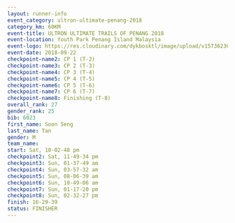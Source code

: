 ```yaml
---
layout: runner-info 
event_category: ultron-ultimate-penang-2018 
category_km: 60KM 
event-title: ULTRON ULTIMATE TRAILS OF PENANG 2018 
event-location: Youth Park Penang Island Malaysia 
event-logo: https://res.cloudinary.com/dykbosktl/image/upload/v1573623002/Logo/ULTRO_2018_LOGO_btp5xw.jpg 
event-date: 2018-09-22 
checkpoint-name2: CP 1 (T-2) 
checkpoint-name3: CP 2 (T-3) 
checkpoint-name4: CP 3 (T-4) 
checkpoint-name5: CP 4 (T-5) 
checkpoint-name6: CP 5 (T-6) 
checkpoint-name7: CP 6 (T-7) 
checkpoint-name8: Finishing (T-8) 
overall_rank: 27
gender_rank: 25
bib: 6023
first_name: Soon Seng
last_name: Tan
gender: M
team_name: 
start: Sat, 10-02-48 pm
checkpoint2: Sat, 11-49-34 pm
checkpoint3: Sun, 01-37-49 am
checkpoint4: Sun, 03-57-32 am
checkpoint5: Sun, 08-06-39 am
checkpoint6: Sun, 10-49-06 am
checkpoint7: Sun, 01-17-20 pm
checkpoint8: Sun, 02-32-27 pm
finish: 16-29-39
status: FINISHER
---
```

